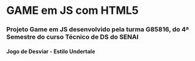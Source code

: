 # GAME em JS com HTML5

### Projeto Game em JS desenvolvido pela turma G85816, do 4ª Semestre do curso Técnico de DS do SENAI

#### Jogo de Desviar - Estilo Undertale
